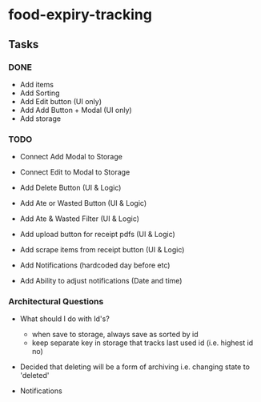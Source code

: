 # food-expiry-tracking

## Tasks

### DONE
- Add items
- Add Sorting
- Add Edit button (UI only)
- Add Add Button + Modal (UI only)
- Add storage

### TODO

- Connect Add Modal to Storage

- Connect Edit to Modal to Storage
- Add Delete Button (UI & Logic)
- Add Ate or Wasted Button (UI & Logic)
- Add Ate & Wasted Filter (UI & Logic)
- Add upload button for receipt pdfs (UI & Logic)
- Add scrape items from receipt button (UI & Logic)
- Add Notifications (hardcoded day before etc)
- Add Ability to adjust notifications (Date and time)


### Architectural Questions

- What should I do with Id's?
  - when save to storage, always save as sorted by id
  - keep separate key in storage that tracks last used id (i.e. highest id no)
- Decided that deleting will be a form of archiving i.e. changing state to 'deleted'

- Notifications